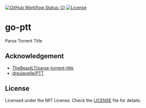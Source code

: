 [![GitHub Workflow Status: CI](https://img.shields.io/github/actions/workflow/status/MunifTanjim/go-ptt/ci.yml?branch=main&label=CI&style=for-the-badge)](https://github.com/MunifTanjim/go-ptt/actions/workflows/ci.yml)
[![License](https://img.shields.io/github/license/MunifTanjim/go-ptt?style=for-the-badge)](https://github.com/MunifTanjim/go-ptt/blob/main/LICENSE)

# go-ptt

Parse Torrent Title

## Acknowledgement

- [TheBeastLT/parse-torrent-title](https://github.com/TheBeastLT/parse-torrent-title)
- [dreulavelle/PTT](https://github.com/dreulavelle/PTT)

## License

Licensed under the MIT License. Check the [LICENSE](./LICENSE) file for details.

